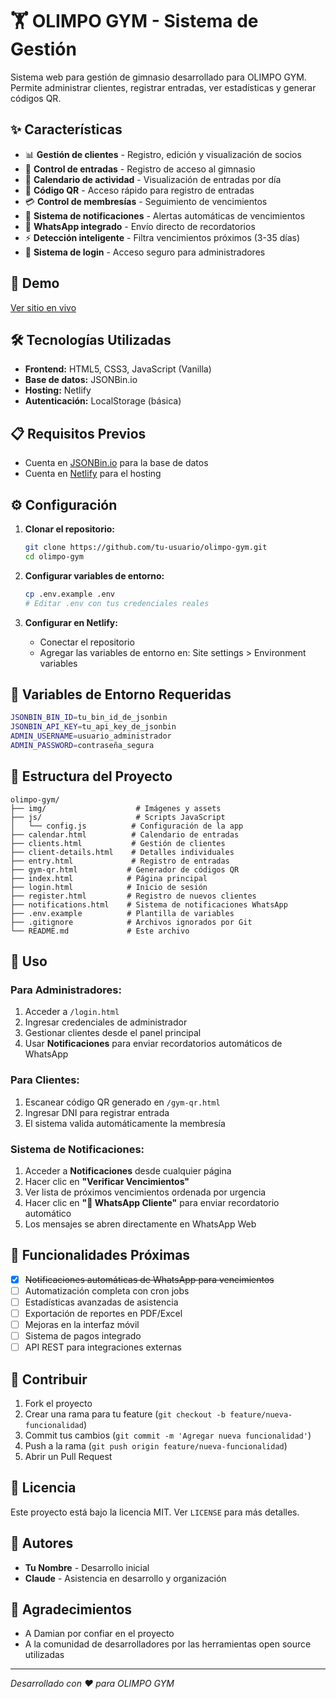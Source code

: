 ﻿# 🏋️ OLIMPO GYM - Sistema de Gestión

Sistema web para gestión de gimnasio desarrollado para OLIMPO GYM. Permite administrar clientes, registrar entradas, ver estadísticas y generar códigos QR.

## ✨ Características

- 📊 **Gestión de clientes** - Registro, edición y visualización de socios
- 🎯 **Control de entradas** - Registro de acceso al gimnasio
- 📅 **Calendario de actividad** - Visualización de entradas por día
- 📱 **Código QR** - Acceso rápido para registro de entradas
- 💳 **Control de membresías** - Seguimiento de vencimientos
- 🔔 **Sistema de notificaciones** - Alertas automáticas de vencimientos
- 📲 **WhatsApp integrado** - Envío directo de recordatorios
- ⚡ **Detección inteligente** - Filtra vencimientos próximos (3-35 días)
- 🔐 **Sistema de login** - Acceso seguro para administradores

## 🚀 Demo

[Ver sitio en vivo](https://olimpo-gimnasio.netlify.app)

## 🛠️ Tecnologías Utilizadas

- **Frontend:** HTML5, CSS3, JavaScript (Vanilla)
- **Base de datos:** JSONBin.io
- **Hosting:** Netlify
- **Autenticación:** LocalStorage (básica)

## 📋 Requisitos Previos

- Cuenta en [JSONBin.io](https://jsonbin.io) para la base de datos
- Cuenta en [Netlify](https://netlify.com) para el hosting

## ⚙️ Configuración

1. **Clonar el repositorio:**
   ```bash
   git clone https://github.com/tu-usuario/olimpo-gym.git
   cd olimpo-gym
   ```

2. **Configurar variables de entorno:**
   ```bash
   cp .env.example .env
   # Editar .env con tus credenciales reales
   ```

3. **Configurar en Netlify:**
   - Conectar el repositorio
   - Agregar las variables de entorno en: Site settings > Environment variables

## 🔧 Variables de Entorno Requeridas

```bash
JSONBIN_BIN_ID=tu_bin_id_de_jsonbin
JSONBIN_API_KEY=tu_api_key_de_jsonbin
ADMIN_USERNAME=usuario_administrador
ADMIN_PASSWORD=contraseña_segura
```

## 📂 Estructura del Proyecto

```
olimpo-gym/
├── img/                    # Imágenes y assets
├── js/                     # Scripts JavaScript
│   └── config.js          # Configuración de la app
├── calendar.html          # Calendario de entradas
├── clients.html           # Gestión de clientes
├── client-details.html    # Detalles individuales
├── entry.html             # Registro de entradas
├── gym-qr.html           # Generador de códigos QR
├── index.html            # Página principal
├── login.html            # Inicio de sesión
├── register.html         # Registro de nuevos clientes
├── notifications.html    # Sistema de notificaciones WhatsApp
├── .env.example          # Plantilla de variables
├── .gitignore            # Archivos ignorados por Git
└── README.md             # Este archivo
```

## 🎯 Uso

### Para Administradores:
1. Acceder a `/login.html`
2. Ingresar credenciales de administrador
3. Gestionar clientes desde el panel principal
4. Usar **Notificaciones** para enviar recordatorios automáticos de WhatsApp

### Para Clientes:
1. Escanear código QR generado en `/gym-qr.html`
2. Ingresar DNI para registrar entrada
3. El sistema valida automáticamente la membresía

### Sistema de Notificaciones:
1. Acceder a **Notificaciones** desde cualquier página
2. Hacer clic en **"Verificar Vencimientos"**
3. Ver lista de próximos vencimientos ordenada por urgencia
4. Hacer clic en **"📱 WhatsApp Cliente"** para enviar recordatorio automático
5. Los mensajes se abren directamente en WhatsApp Web

## 🔄 Funcionalidades Próximas

- [x] ~~Notificaciones automáticas de WhatsApp para vencimientos~~
- [ ] Automatización completa con cron jobs
- [ ] Estadísticas avanzadas de asistencia
- [ ] Exportación de reportes en PDF/Excel
- [ ] Mejoras en la interfaz móvil
- [ ] Sistema de pagos integrado
- [ ] API REST para integraciones externas

## 🤝 Contribuir

1. Fork el proyecto
2. Crear una rama para tu feature (`git checkout -b feature/nueva-funcionalidad`)
3. Commit tus cambios (`git commit -m 'Agregar nueva funcionalidad'`)
4. Push a la rama (`git push origin feature/nueva-funcionalidad`)
5. Abrir un Pull Request

## 📝 Licencia

Este proyecto está bajo la licencia MIT. Ver `LICENSE` para más detalles.

## 👥 Autores

- **Tu Nombre** - Desarrollo inicial
- **Claude** - Asistencia en desarrollo y organización

## 🙏 Agradecimientos

- A Damian por confiar en el proyecto
- A la comunidad de desarrolladores por las herramientas open source utilizadas

---

*Desarrollado con ❤️ para OLIMPO GYM*